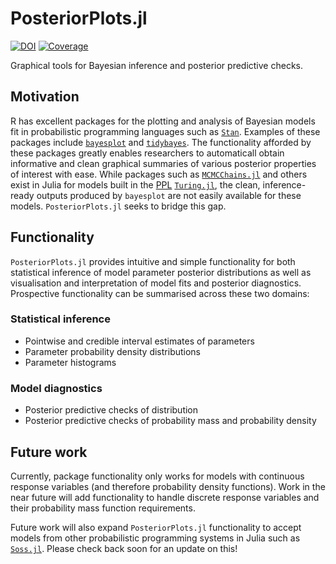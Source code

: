 # PosteriorPlots.jl

[![DOI](https://zenodo.org/badge/386667603.svg)](https://zenodo.org/badge/latestdoi/386667603)
[![Coverage](https://codecov.io/gh/hendersontrent/PosteriorPlots.jl/branch/master/graph/badge.svg)](https://codecov.io/gh/hendersontrent/PosteriorPlots.jl)

Graphical tools for Bayesian inference and posterior predictive checks.

## Motivation

R has excellent packages for the plotting and analysis of Bayesian models fit in probabilistic programming languages such as [`Stan`](https://mc-stan.org). Examples of these packages include [`bayesplot`](http://mc-stan.org/bayesplot/) and [`tidybayes`](http://mjskay.github.io/tidybayes/). The functionality afforded by these packages greatly enables researchers to automaticall obtain informative and clean graphical summaries of various posterior properties of interest with ease. While packages such as [`MCMCChains.jl`](https://turinglang.github.io/MCMCChains.jl/dev/) and others exist in Julia for models built in the [PPL](https://en.wikipedia.org/wiki/Probabilistic_programming) [`Turing.jl`](https://turing.ml/stable/), the clean, inference-ready outputs produced by `bayesplot` are not easily available for these models. `PosteriorPlots.jl` seeks to bridge this gap.

## Functionality

`PosteriorPlots.jl` provides intuitive and simple functionality for both statistical inference of model parameter posterior distributions as well as visualisation and interpretation of model fits and posterior diagnostics. Prospective functionality can be summarised across these two domains:

### Statistical inference

* Pointwise and credible interval estimates of parameters
* Parameter probability density distributions
* Parameter histograms

### Model diagnostics

* Posterior predictive checks of distribution
* Posterior predictive checks of probability mass and probability density

## Future work

Currently, package functionality only works for models with continuous response variables (and therefore probability density functions). Work in the near future will add functionality to handle discrete response variables and their probability mass function requirements.

Future work will also expand `PosteriorPlots.jl` functionality to accept models from other probabilistic programming systems in Julia such as [`Soss.jl`](https://github.com/cscherrer/Soss.jl). Please check back soon for an update on this!
